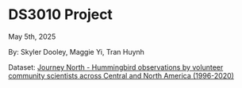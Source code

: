 # DS3010 Project
May 5th, 2025

By: Skyler Dooley, Maggie Yi, Tran Huynh

Dataset: [Journey North - Hummingbird observations by volunteer community scientists across Central and North America (1996-2020)](https://portal.edirepository.org/nis/metadataviewer?packageid=edi.948.1)
